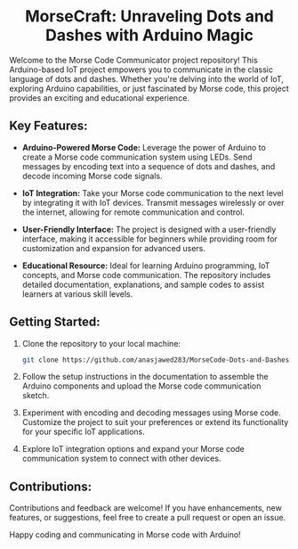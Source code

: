 
<div style="text-align: center;">
        <h1 align="center">MorseCraft: Unraveling Dots and Dashes with Arduino Magic</h1>
</div>


Welcome to the Morse Code Communicator project repository! This Arduino-based IoT project empowers you to communicate in the classic language of dots and dashes. Whether you're delving into the world of IoT, exploring Arduino capabilities, or just fascinated by Morse code, this project provides an exciting and educational experience.

## Key Features:

- **Arduino-Powered Morse Code:** Leverage the power of Arduino to create a Morse code communication system using LEDs. Send messages by encoding text into a sequence of dots and dashes, and decode incoming Morse code signals.

- **IoT Integration:** Take your Morse code communication to the next level by integrating it with IoT devices. Transmit messages wirelessly or over the internet, allowing for remote communication and control.

- **User-Friendly Interface:** The project is designed with a user-friendly interface, making it accessible for beginners while providing room for customization and expansion for advanced users.

- **Educational Resource:** Ideal for learning Arduino programming, IoT concepts, and Morse code communication. The repository includes detailed documentation, explanations, and sample codes to assist learners at various skill levels.

## Getting Started:

1. Clone the repository to your local machine:
   ```bash
   git clone https://github.com/anasjawed283/MorseCode-Dots-and-Dashes-.git
   ```

2. Follow the setup instructions in the documentation to assemble the Arduino components and upload the Morse code communication sketch.

3. Experiment with encoding and decoding messages using Morse code. Customize the project to suit your preferences or extend its functionality for your specific IoT applications.

4. Explore IoT integration options and expand your Morse code communication system to connect with other devices.

## Contributions:

Contributions and feedback are welcome! If you have enhancements, new features, or suggestions, feel free to create a pull request or open an issue.


Happy coding and communicating in Morse code with Arduino!
